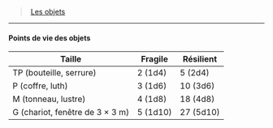 ﻿---
!GenericItem
Id: objects_hd.md#points-de-vie-des-objets
ParentLink: objects_hd.md#les-objets
Name: Points de vie des objets
ParentName: Les objets
NameLevel: 4
Attributes:
  Name: Points de vie des objets
  Markdown: >+
    #### <!--Name-->Points de vie des objets<!--/Name-->


    |Taille|Fragile|Résilient|

    |---|---|---|

    |TP (bouteille, serrure)|2 (1d4)|5 (2d4)|

    |P (coffre, luth)|3 (1d6)|10 (3d6)|

    |M (tonneau, lustre)|4 (1d8)|18 (4d8)|

    |G (chariot, fenêtre de 3 × 3 m)|5 (1d10)|27 (5d10)|

AttributesDictionary: >+
  Name: Points de vie des objets

  Markdown: >+

    #### <!--Name-->Points de vie des objets<!--/Name-->





    |Taille|Fragile|Résilient|



    |---|---|---|



    |TP (bouteille, serrure)|2 (1d4)|5 (2d4)|



    |P (coffre, luth)|3 (1d6)|10 (3d6)|



    |M (tonneau, lustre)|4 (1d8)|18 (4d8)|



    |G (chariot, fenêtre de 3 × 3 m)|5 (1d10)|27 (5d10)|



---
> [Les objets](hd_objects.md)

---

#### Points de vie des objets

|Taille|Fragile|Résilient|
|---|---|---|
|TP (bouteille, serrure)|2 (1d4)|5 (2d4)|
|P (coffre, luth)|3 (1d6)|10 (3d6)|
|M (tonneau, lustre)|4 (1d8)|18 (4d8)|
|G (chariot, fenêtre de 3 × 3 m)|5 (1d10)|27 (5d10)|

